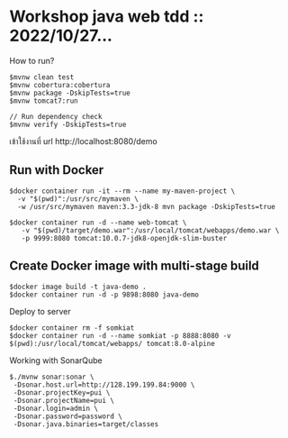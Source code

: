 # Workshop java web tdd :: 2022/10/27...

How to run?
```
$mvnw clean test
$mvnw cobertura:cobertura
$mvnw package -DskipTests=true
$mvnw tomcat7:run

// Run dependency check
$mvnw verify -DskipTests=true
```

เข้าใช้งานที่ url http://localhost:8080/demo

## Run with Docker
```
$docker container run -it --rm --name my-maven-project \
  -v "$(pwd)":/usr/src/mymaven \
  -w /usr/src/mymaven maven:3.3-jdk-8 mvn package -DskipTests=true

$docker container run -d --name web-tomcat \
   -v "$(pwd)/target/demo.war":/usr/local/tomcat/webapps/demo.war \
   -p 9999:8080 tomcat:10.0.7-jdk8-openjdk-slim-buster
```

## Create Docker image with multi-stage build
```
$docker image build -t java-demo .
$docker container run -d -p 9898:8080 java-demo
```

Deploy to server
```
$docker container rm -f somkiat
$docker container run -d --name somkiat -p 8888:8080 -v $(pwd):/usr/local/tomcat/webapps/ tomcat:8.0-alpine
```

Working with SonarQube
```
$./mvnw sonar:sonar \
 -Dsonar.host.url=http://128.199.199.84:9000 \
 -Dsonar.projectKey=pui \
 -Dsonar.projectName=pui \
 -Dsonar.login=admin \
 -Dsonar.password=password \
 -Dsonar.java.binaries=target/classes
```
